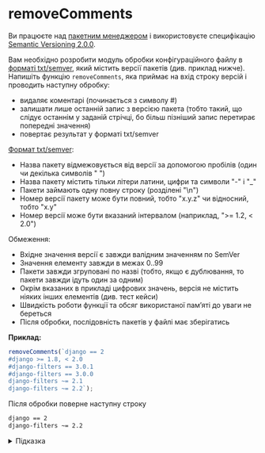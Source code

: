 # removeComments

Ви працюєте над [пакетним менеджером](https://uk.wikipedia.org/wiki/Система_керування_пакунками) і використовуєте специфікацію [Semantic Versioning 2.0.0](https://semver.org/spec/v2.0.0.html).

Вам необхідно розробити модуль обробки конфігураційного файлу в [форматі txt/semver](https://pip.pypa.io/en/stable/reference/requirements-file-format/), який містить версії пакетів (див. приклад нижче). Напишіть функцію `removeComments`, яка приймає на вхід строку версій і проводить наступну обробку:

- видаляє коментарі (починається з символу #)
- залишати лише останній запис з версією пакета (тобто такий, що слідує останнім у заданій стрічці, бо більш пізніший запис перетирає попередні значення)
- повертає результат у форматі txt/semver

[Формат txt/semver](https://pip.pypa.io/en/stable/reference/requirement-specifiers/):

- Назва пакету відмежовується від версії за допомогою пробілів (один чи декілька символів " ")
- Назва пакету містить тільки літери латини, цифри та символи "-" і "_"
- Пакети займають одну повну строку (розділені "\n")
- Номер версії пакету може бути повний, тобто "x.y.z" чи відносний, тобто "x.y"
- Номер версії може бути вказаний інтервалом (наприклад, ">= 1.2, < 2.0")

Обмеження:

- Вхідне значення версії є завжди валідним значенням по SemVer
- Значення елементу завжди в межах 0..99
- Пакети завжди згруповані по назві (тобто, якщо є дублювання, то пакети завжди ідуть один за одним)
- Окрім вказаних в прикладі цифрових значень, версія не містить ніяких інших елементів (див. тест кейси)
- Швидкість роботи функції та обсяг використаної памʼяті до уваги не береться
- Після обробки, послідовність пакетів у файлі має зберігатись

**Приклад:**

```js
removeComments(`django == 2
#django >= 1.8, < 2.0
#django-filters == 3.0.1
#django-filters == 3.0.0
django-filters ~= 2.1
django-filters ~= 2.2`);
```

Після обробки поверне наступну строку

```sh
django == 2
django-filters ~= 2.2
```

<details>
  <summary>Підказка</summary>

---

  ## Алгоритм дій

  1. Видалити закоментовані строки
  1. Для кожного запису виділити пакет (модуль) і його версію
  1. Для кожного пакету запамʼятати номер його останньої версії
  1. Повернути результат в заданому форматі

</details>
